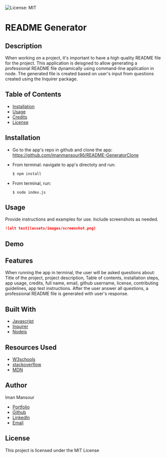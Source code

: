 ![License: MIT](https://img.shields.io/badge/License-MIT-yellow.svg)

# README Generator

## Description

When working on a project, it's important to have a high quality README file for the project. This application is deisgned to allow generating a professional README file dynamically using command-line application in node. The generated file is created based on user's input from questions created using the Inquirer package.

## Table of Contents

- [Installation](#installation)
- [Usage](#usage)
- [Credits](#credits)
- [License](#license)

## Installation

- Go to the app's repo in github and clone the app: https://github.com/imanmansour86/README-GeneratorClone
- From terminal: navigate to app's directoty and run:

  ```md
  $ npm install
  ```

- From terminal, run:

  ```
  $ node index.js
  ```

## Usage

Provide instructions and examples for use. Include screenshots as needed.

```md
![alt text](assets/images/screenshot.png)
```

## Demo

## Features

When running the app in terminal, the user will be asked questions about: Title of the project, project description, Table of contents, installation steps, app usage, credits, full name, email, github username, license, contributing guidelines, app test instructions. After the user answer all questions, a professional README file is generated with user's response.

## Built With

- [Javascript](https://developer.mozilla.org/en-US/docs/Web/JavaScript)
- [Inquirer](https://www.npmjs.com/package/inquirer)
- [Nodejs](https://nodejs.dev/learn/output-to-the-command-line-using-nodejs)

## Resources Used

- [W3schools](https://www.w3schools.com)
- [stackoverflow](https://stackoverflow.com)
- [MDN](https://developer.mozilla.org/en-US/docs/Web/CSS)

## Author

Iman Mansour

- [Portfolio](https://imanmansour86.github.io/new-portfolio/)
- [Github](https://github.com/imanmansour86)
- [LinkedIn](https://www.linkedin.com/in/iman-mansour-51391515/)
- [Email](mailto:imanmansour86@gmail.com)

## License

This project is licensed under the MIT License
